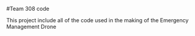 #Team 308 code

This project include all of the code used in the making of the Emergency Management Drone

